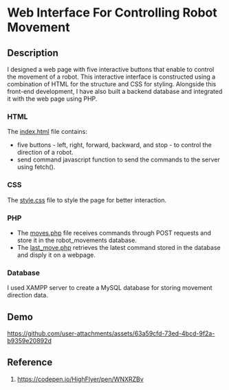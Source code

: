 # Web Interface For Controlling Robot Movement
## Description
I designed a web page with five interactive buttons that enable to control the movement of a robot. This interactive interface is constructed using a combination of HTML for the structure and CSS for styling. Alongside this front-end development, I have also built a backend database and integrated it with the web page using PHP.

### HTML 
The [index.html](https://github.com/lujains1/Smart-Methods/blob/main/Web%20Programming%20and%20NLP%20/control_panel/index.html) file contains:
* five buttons - left, right, forward, backward, and stop - to control the direction of a robot.
* send command javascript function to send the commands to the server using fetch().

### CSS 
The [style.css](https://github.com/lujains1/Smart-Methods/blob/main/Web%20Programming%20and%20NLP%20/control_panel/style.css) file to style the page for better interaction.

### PHP 
* The [moves.php](https://github.com/lujains1/Smart-Methods/blob/main/Web%20Programming%20and%20NLP%20/control_panel/moves.php) file receives commands through POST requests and store it in the robot_movements database.
* The [last_move.php](https://github.com/lujains1/Smart-Methods/blob/main/Web%20Programming%20and%20NLP%20/control_panel/last_move.php) retrieves the latest command stored in the database and disply it on a webpage.

### Database 
I used XAMPP server to create a MySQL database for storing movement direction data.

## Demo 

https://github.com/user-attachments/assets/63a59cfd-73ed-4bcd-9f2a-b9359e20892d


## Reference

1. https://codepen.io/HighFlyer/pen/WNXRZBv


